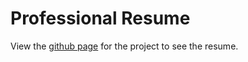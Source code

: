 # Professional Resume

View the [github page](https://rsandor.github.io/) for the project to see the resume.
